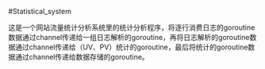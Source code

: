 #Statistical_system

这是一个网站流量统计分析系统里的统计分析程序，将逐行消费日志的goroutine数据通过channel传递给一组日志解析的goroutine，再将日志解析的goroutine数据通过channel传递给（UV、PV）统计的goroutine，最后将统计的goroutine数据通过channel传递给数据存储的goroutine。
